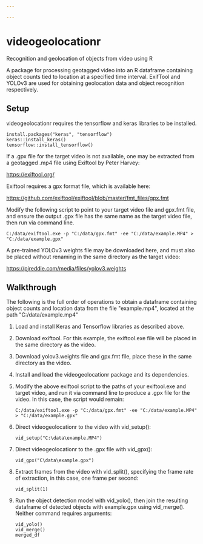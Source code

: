```yaml
---

---
```


# videogeolocationr

Recognition and geolocation of objects from video using R

A package for processing geotagged video into an R dataframe containing object counts tied to location at a specified time interval. ExifTool and YOLOv3 are used for obtaining geolocation data and object recognition respectively.

## Setup

videogeolocationr requires the tensorflow and keras libraries to be installed.

```{r}
install.packages("keras", "tensorflow")
keras::install_keras()
tensorflow::install_tensorflow()
```

If a .gpx file for the target video is not available, one may be extracted from a geotagged .mp4 file using Exiftool by Peter Harvey:

<https://exiftool.org/>

Exiftool requires a gpx format file, which is available here:

<https://github.com/exiftool/exiftool/blob/master/fmt_files/gpx.fmt>

Modify the following script to point to your target video file and gpx.fmt file, and ensure the output .gpx file has the same name as the target video file, then run via command line.

    C:/data/exiftool.exe -p "C:/data/gpx.fmt" -ee "C:/data/example.MP4" > "C:/data/example.gpx"

A pre-trained YOLOv3 weights file may be downloaded here, and must also be placed without renaming in the same directory as the target video:

<https://pjreddie.com/media/files/yolov3.weights>

## Walkthrough

The following is the full order of operations to obtain a dataframe containing object counts and location data from the file "example.mp4", located at the path "C:/data/example.mp4"

1.  Load and install Keras and Tensorflow libraries as described above.

2.  Download exiftool. For this example, the exiftool.exe file will be placed in the same directory as the video.

3.  Download yolov3.weights file and gpx.fmt file, place these in the same directory as the video.

4.  Install and load the videogeolocationr package and its dependencies.

5.  Modify the above exiftool script to the paths of your exiftool.exe and target video, and run it via command line to produce a .gpx file for the video. In this case, the script would remain:

        C:/data/exiftool.exe -p "C:/data/gpx.fmt" -ee "C:/data/example.MP4" > "C:/data/example.gpx"

6.  Direct videogeolocationr to the video with vid_setup():

    ```{r}
    vid_setup("C:\data\example.MP4")
    ```

7.  Direct videogeolocationr to the .gpx file with vid_gpx():

    ```{r}
    vid_gpx("C\data\example.gpx")
    ```

8.  Extract frames from the video with vid_split(), specifying the frame rate of extraction, in this case, one frame per second:

    ```{r}
    vid_split(1)
    ```

9.  Run the object detection model with vid_yolo(), then join the resulting dataframe of detected objects with example.gpx using vid_merge(). Neither command requires arguments:

    ```{r}
    vid_yolo()
    vid_merge()
    merged_df
    ```

